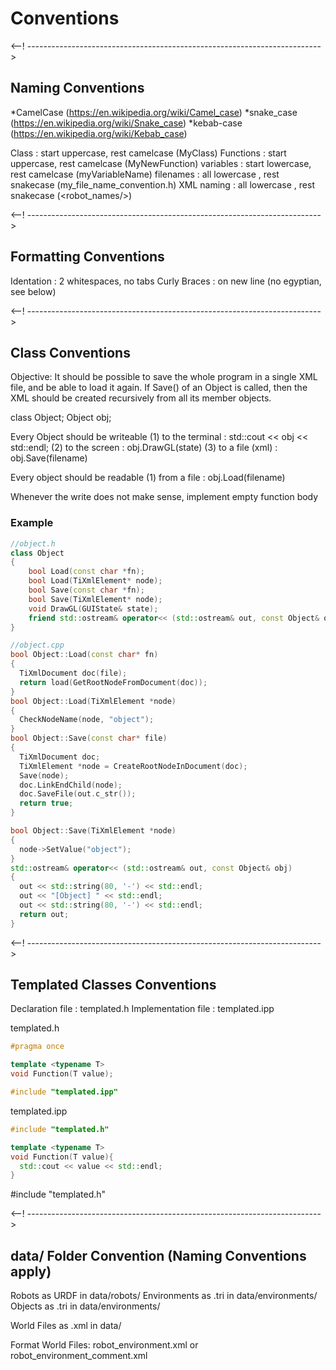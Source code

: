 # Conventions 

<--! ------------------------------------------------------------------------->
## Naming Conventions

*CamelCase  (https://en.wikipedia.org/wiki/Camel_case)
*snake_case (https://en.wikipedia.org/wiki/Snake_case)
*kebab-case (https://en.wikipedia.org/wiki/Kebab_case)

Class        : start uppercase, rest camelcase (MyClass)
Functions    : start uppercase, rest camelcase (MyNewFunction)
variables    : start lowercase, rest camelcase (myVariableName)
filenames    : all lowercase  , rest snakecase (my_file_name_convention.h)
XML naming   : all lowercase  , rest snakecase (<robot_names/>)

<--! ------------------------------------------------------------------------->
## Formatting Conventions

Identation   : 2 whitespaces, no tabs
Curly Braces : on new line (no egyptian, see below)

<--! ------------------------------------------------------------------------->
## Class Conventions

Objective: It should be possible to save the whole program in a single XML
file, and be able to load it again. If Save() of an Object is called, then the
XML should be created recursively from all its member objects.

class Object;
Object obj;

Every Object should be writeable 
  (1) to the terminal : std::cout << obj << std::endl;
  (2) to the screen   : obj.DrawGL(state)
  (3) to a file (xml) : obj.Save(filename) 

Every object should be readable 
  (1) from a file     : obj.Load(filename)

Whenever the write does not make sense, implement empty function body

### Example

``` c++
//object.h
class Object
{
    bool Load(const char *fn);
    bool Load(TiXmlElement* node);
    bool Save(const char *fn);
    bool Save(TiXmlElement* node);
    void DrawGL(GUIState& state);
    friend std::ostream& operator<< (std::ostream& out, const Object& obj);
}
```

``` c++
//object.cpp
bool Object::Load(const char* fn)
{
  TiXmlDocument doc(file);
  return load(GetRootNodeFromDocument(doc));
}
bool Object::Load(TiXmlElement *node)
{
  CheckNodeName(node, "object");
}
bool Object::Save(const char* file)
{
  TiXmlDocument doc;
  TiXmlElement *node = CreateRootNodeInDocument(doc);
  Save(node);
  doc.LinkEndChild(node);
  doc.SaveFile(out.c_str());
  return true;
}

bool Object::Save(TiXmlElement *node)
{
  node->SetValue("object");
}
std::ostream& operator<< (std::ostream& out, const Object& obj) 
{
  out << std::string(80, '-') << std::endl;
  out << "[Object] " << std::endl;
  out << std::string(80, '-') << std::endl;
  return out;
}

```
<--! ------------------------------------------------------------------------->
## Templated Classes Conventions

Declaration file    : templated.h
Implementation file : templated.ipp

templated.h
``` c++
#pragma once

template <typename T>
void Function(T value);

#include "templated.ipp"
```

templated.ipp
``` c++
#include "templated.h"

template <typename T>
void Function(T value){
  std::cout << value << std::endl;
}
```

#include "templated.h"

<--! ------------------------------------------------------------------------->
## data/ Folder Convention (Naming Conventions apply)

Robots        as URDF   in data/robots/
Environments  as .tri   in data/environments/
Objects       as .tri   in data/environments/

World Files   as .xml   in data/

Format World Files: robot_environment.xml or robot_environment_comment.xml


